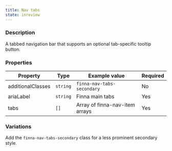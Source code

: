 ```yaml
---
title: Nav tabs
state: inreview
---
```


### Description

A tabbed navigation bar that supports an optional tab-specific tooltip button.

### Properties

| Property          | Type       | Example value                   | Required |
| ----------------- | ---------- | ------------------------------- | -------- |
| additionalClasses | `string`   | `finna-nav-tabs-secondary`      | No       |
| ariaLabel         | `string`   | Finna main tabs                 | Yes      |
| tabs              | `[]`       | Array of finna-nav-item arrays  | Yes      |

### Variations

Add the `finna-nav-tabs-secondary` class for a less prominent secondary style.
